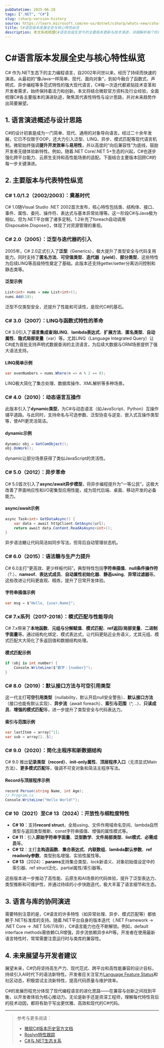 ```yaml
---
pubDatetime: 2025-06-28
tags: [".NET", "C#"]
slug: csharp-version-history
source: https://learn.microsoft.com/en-us/dotnet/csharp/whats-new/csharp-version-history
title: C#语言版本发展全史与核心特性纵览
description: 本文系统梳理C#语言自诞生至今的主要版本更新与技术演进，详细解析每个阶段的创新特性、设计理念与背后思考，帮助开发者全方位把握C#的现代化演进脉络。
---
```


# C#语言版本发展全史与核心特性纵览

C# 作为.NET生态下的主力编程语言，自2002年问世以来，经历了持续而快速的演进。从最初的“像Java一样简单、现代、面向对象”，到如今融合了函数式、声明式、异步编程等多范式特性的强大现代语言，C#每一次迭代都紧贴技术变革和开发者需求，始终保持着活力和创新。本文将结合微软官方资料及行业经验，全面梳理C#各主要版本的演进轨迹，聚焦其代表性特性与设计思路，并对未来趋势作出简要展望。

## 1. 语言演进概述与设计思路

C#的设计初衷是成为一门简单、现代、通用的对象导向语言。经过二十余年发展，它已不仅限于OOP，还大力引入泛型、LINQ、异步、模式匹配等现代语言机制。微软始终强调**提升开发效率**与**易用性**，并以高度的“向后兼容性”为底线，鼓励开发者无缝体验新特性。例如，随着.NET Core/.NET 5+生态的兴起，C#也逐步强化跨平台能力、云原生支持和高性能场景的适配。下面结合主要版本回顾C#的每一步关键演进。

## 2. 主要版本与代表特性纵览

### C# 1.0/1.2（2002/2003）：奠基时代

C# 1.0随Visual Studio .NET 2002首次发布，核心特性包括类、结构体、接口、事件、属性、委托、操作符、表达式与基本异常处理等。这一阶段C#与Java极为相似，但为.NET平台做了诸多定制。1.2补充了foreach自动调用IDisposable.Dispose()，体现了对资源管理的重视。

### C# 2.0（2005）：泛型与迭代器的引入

2005年，C# 2.0正式引入了**泛型**（Generics），极大提升了类型安全与代码复用能力。同时支持了**匿名方法**、**可空值类型**、**迭代器（yield）**、**部分类型**，这些特性为后续LINQ等高级特性奠定了基础。此版本还支持getter/setter分离访问控制和静态类等。

#### 泛型示例

```csharp
List<int> nums = new List<int>();
nums.Add(10);
```

泛型不仅类型安全，还提升了性能和可读性，是现代C#的基石。

### C# 3.0（2007）：LINQ与函数式特性的革命

C# 3.0引入了**语言集成查询LINQ**、**lambda表达式**、**扩展方法**、**匿名类型**、**自动属性**、**隐式局部变量**（var）等。尤其LINQ（Language Integrated Query）让C#成为首批支持声明式数据查询的主流语言，为后续大数据与ORM场景提供了强大语法支持。

#### LINQ简单示例

```csharp
var evenNumbers = nums.Where(n => n % 2 == 0);
```

LINQ极大简化了集合处理、数据库操作、XML解析等多种场景。

### C# 4.0（2010）：动态语言互操作

此版本引入了**dynamic类型**，为C#与动态语言（如JavaScript、Python）互操作铺平道路。与此同时，支持命名与可选参数、泛型协变与逆变、嵌入式互操作类型等，使API更灵活简洁。

#### dynamic示例

```csharp
dynamic obj = GetComObject();
obj.DoWork();
```

dynamic让部分场景获得了类似JavaScript的灵活性。

### C# 5.0（2012）：异步革命

C# 5.0首次引入了**async/await异步模型**，将异步编程提升为“一等公民”。这极大改善了界面响应性和I/O密集型应用性能，成为现代后端、桌面、移动开发的必备能力。

#### async/await示例

```csharp
async Task<int> GetDataAsync() {
    var data = await httpClient.GetAsync(url);
    return await data.Content.ReadAsAsync<int>();
}
```

异步语法糖让代码简洁如同步写法，但背后自动管理状态机。

### C# 6.0（2015）：语法糖与生产力提升

C# 6.0主打“更高效、更少样板代码”。典型特性包括**字符串插值**、**null条件操作符**（?.）、**nameof**、**表达式成员**、**自动属性初始化器**、**静态using**、**异常过滤器**等。这些改进让代码更直观、精炼，提升了日常开发体验。

#### 字符串插值示例

```csharp
var msg = $"Hello, {user.Name}";
```

### C# 7.x系列（2017-2018）：模式匹配与性能导向

C# 7.x带来了**本地函数**、**元组与分解赋值**、**模式匹配**、**ref返回/局部变量**、**二进制字面量**等。通过结构化绑定、模式表达式，让代码更贴近业务语义，尤其元组、模式匹配大大简化了多返回值和数据结构处理。

#### 模式匹配示例

```csharp
if (obj is int number) {
    Console.WriteLine($"数字：{number}");
}
```

### C# 8.0（2019）：默认接口方法与可空引用类型

这一代主打**可空引用类型**（nullability，默认开启null安全警告）、**默认接口方法**（接口也能有默认实现）、**异步流**（await foreach）、**索引与范围**（^, ..）、**只读成员**、**增强的模式匹配**等，进一步提升了类型安全与代码表达力。

#### 索引与范围示例

```csharp
var lastItem = array[^1];
var sub = array[2..5];
```

### C# 9.0（2020）：简化主程序和新数据结构

C# 9.0 推出**记录类型（record）**、**init-only属性**、**顶层程序入口**（无须显式Main方法）、**更多模式匹配**等，强调不可变对象和简洁主程序写法。

#### Record与顶层程序示例

```csharp
record Person(string Name, int Age);
// Program.cs
Console.WriteLine("Hello World!");
```

### C# 10（2021）至C# 13（2024）：开放性与细粒度特性

- **C# 10**：支持**record struct**，全局using、文件作用域命名空间、lambda自然类型与返回类型推断、const字符串插值、增强的属性模式等。
- **C# 11**：引入**原始字符串字面量**、**泛型数学**、**文件局部类型**、**list模式**、**必需成员**等。
- **C# 12**：主打**主构造函数**、**集合表达式**、**内联数组**、**lambda默认参数**、**ref readonly参数**、类型别名增强、实验性属性等。
- **C# 13**（2024）：**params**支持集合类型、lock新语义、对象初始值设定中的索引器、ref struct泛化、partial属性/索引器等。

这些版本进一步推动了高性能、云原生和AI场景的代码体验，提升了泛型表达力、类型推断和可维护性，并通过持续的小步快跑迭代，极大丰富了语言细节和生态。

## 3. 语言与库的协同演进

需要特别注意的是，C#语言的许多特性（如异常处理、异步、模式匹配等）都依赖于.NET标准库的支持。随着.NET平台自身的版本迭代（.NET Framework → .NET Core → .NET 5/6/7/8/9），C#语言能力也在不断解锁。例如，default interface methods需依赖CLR增强，异步流依赖异步API等。开发者在使用最新语言特性时，常常需要注意运行时与类库的兼容性。

## 4. 未来展望与开发者建议

展望未来，C#仍将坚持高生产力、现代范式、跨平台和高性能兼容的设计目标，持续引入AI时代下的语法新特性。开发者应关注官方[Language Feature Status](https://github.com/dotnet/roslyn/blob/main/docs/Language%20Feature%20Status.md)和社区动态，积极尝试主流新特性，提高代码质量与维护效率。

C#的发展历程充分体现了现代编程语言的进化思路——在兼容与创新之间找到平衡，以开发者体验为核心推动力。无论是新手还是资深工程师，理解每代特性背后的技术动因，都将有助于写出更优雅、高效和现代的C#代码。

---

> 参考与更多阅读：
>
> - [微软C#版本历史官方文档](https://learn.microsoft.com/en-us/dotnet/csharp/whats-new/csharp-version-history)
> - [Roslyn特性跟踪](https://github.com/dotnet/roslyn/blob/main/docs/Language%20Feature%20Status.md)
> - [C#与.NET生态关系](https://learn.microsoft.com/en-us/dotnet/csharp/whats-new/relationships-between-language-and-library)
